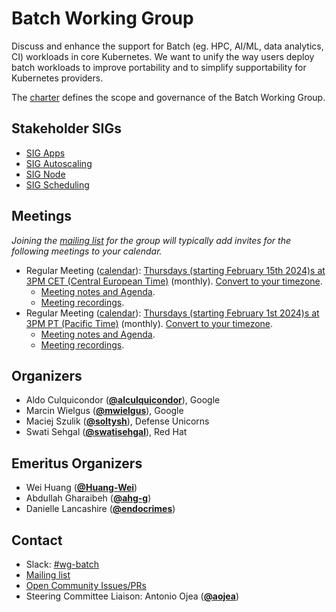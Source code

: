 <!---
This is an autogenerated file!

Please do not edit this file directly, but instead make changes to the
sigs.yaml file in the project root.

To understand how this file is generated, see https://git.k8s.io/community/generator/README.md
--->
# Batch Working Group

Discuss and enhance the support for Batch (eg. HPC, AI/ML, data analytics, CI) workloads in core Kubernetes. We want to unify the way users deploy batch workloads to improve portability and to simplify supportability for Kubernetes providers.

The [charter](charter.md) defines the scope and governance of the Batch Working Group.

## Stakeholder SIGs
* [SIG Apps](/sig-apps)
* [SIG Autoscaling](/sig-autoscaling)
* [SIG Node](/sig-node)
* [SIG Scheduling](/sig-scheduling)

## Meetings
*Joining the [mailing list](https://groups.google.com/a/kubernetes.io/g/wg-batch) for the group will typically add invites for the following meetings to your calendar.*
* Regular Meeting ([calendar](https://calendar.google.com/calendar/embed?src=8ulop9k0jfpuo0t7kp8d9ubtj4%40group.calendar.google.com)): [Thursdays (starting February 15th 2024)s at 3PM CET (Central European Time)](https://zoom.us/j/98329676612?pwd=c0N2bVV1aTh2VzltckdXSitaZXBKQT09) (monthly). [Convert to your timezone](http://www.thetimezoneconverter.com/?t=3PM&tz=CET%20%28Central%20European%20Time%29).
  * [Meeting notes and Agenda](https://docs.google.com/document/d/1XOeUN-K0aKmJJNq7H07r74n-mGgSFyiEDQ3ecwsGhec/edit).
  * [Meeting recordings](https://www.youtube.com/playlist?list=PL69nYSiGNLP1U1eU1NPyflIGmwzcXPsev).
* Regular Meeting ([calendar](https://calendar.google.com/calendar/embed?src=8ulop9k0jfpuo0t7kp8d9ubtj4%40group.calendar.google.com)): [Thursdays (starting February 1st 2024)s at 3PM PT (Pacific Time)](https://zoom.us/j/98329676612?pwd=c0N2bVV1aTh2VzltckdXSitaZXBKQT09) (monthly). [Convert to your timezone](http://www.thetimezoneconverter.com/?t=3PM&tz=PT%20%28Pacific%20Time%29).
  * [Meeting notes and Agenda](https://docs.google.com/document/d/1XOeUN-K0aKmJJNq7H07r74n-mGgSFyiEDQ3ecwsGhec/edit).
  * [Meeting recordings](https://www.youtube.com/playlist?list=PL69nYSiGNLP1U1eU1NPyflIGmwzcXPsev).

## Organizers

* Aldo Culquicondor (**[@alculquicondor](https://github.com/alculquicondor)**), Google
* Marcin Wielgus (**[@mwielgus](https://github.com/mwielgus)**), Google
* Maciej Szulik (**[@soltysh](https://github.com/soltysh)**), Defense Unicorns
* Swati Sehgal (**[@swatisehgal](https://github.com/swatisehgal)**), Red Hat

## Emeritus Organizers

* Wei Huang (**[@Huang-Wei](https://github.com/Huang-Wei)**)
* Abdullah Gharaibeh (**[@ahg-g](https://github.com/ahg-g)**)
* Danielle Lancashire (**[@endocrimes](https://github.com/endocrimes)**)

## Contact
- Slack: [#wg-batch](https://kubernetes.slack.com/messages/wg-batch)
- [Mailing list](https://groups.google.com/a/kubernetes.io/g/wg-batch)
- [Open Community Issues/PRs](https://github.com/kubernetes/community/labels/wg%2Fbatch)
- Steering Committee Liaison: Antonio Ojea (**[@aojea](https://github.com/aojea)**)
<!-- BEGIN CUSTOM CONTENT -->

<!-- END CUSTOM CONTENT -->
